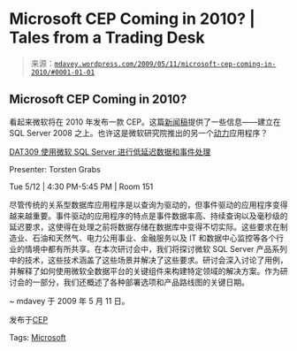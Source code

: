 <!--yml

category: 未分类

date: 2024-05-18 06:18:49

-->

# Microsoft CEP Coming in 2010? | Tales from a Trading Desk

> 来源：[`mdavey.wordpress.com/2009/05/11/microsoft-cep-coming-in-2010/#0001-01-01`](https://mdavey.wordpress.com/2009/05/11/microsoft-cep-coming-in-2010/#0001-01-01)

## Microsoft CEP Coming in 2010?

看起来微软将在 2010 年发布一款 CEP。这篇[新闻稿](http://www.microsoft.com/presspass/press/2009/May09/05-11TechEd09PR.mspx)提供了一些信息——建立在 SQL Server 2008 之上。也许这是微软研究院推出的另一个[动力](http://research.microsoft.com/apps/pubs/default.aspx?id=70517)应用程序？

[DAT309 使用微软 SQL Server 进行低延迟数据和事件处理](http://www.msteched.com/sessionlist/default.aspx)

Presenter: Torsten Grabs

Tue 5/12 | 4:30 PM-5:45 PM | Room 151

尽管传统的关系型数据库应用程序是以查询为驱动的，但事件驱动的应用程序变得越来越重要。事件驱动的应用程序的特点是事件数据率高、持续查询以及毫秒级的延迟要求，这使得在处理之前将数据存储在数据库中变得不切实际。这些要求在制造业、石油和天然气、电力公用事业、金融服务以及 IT 和数据中心监控等各个行业的情境中都有所共享。在本次研讨会中，我们将探讨微软 SQL Server 产品系列中的技术，这些技术涵盖了这些场景并解决了这些要求。研讨会深入讨论了用例，并解释了如何使用微软全数据平台的关键组件来构建特定领域的解决方案。作为研讨会的一部分，我们还概述了各种部署选项和产品路线图的关键日期。

~ mdavey 于 2009 年 5 月 11 日。

发布于[CEP](https://mdavey.wordpress.com/category/hpc/cep/)

Tags: [Microsoft](https://mdavey.wordpress.com/tag/microsoft/)

